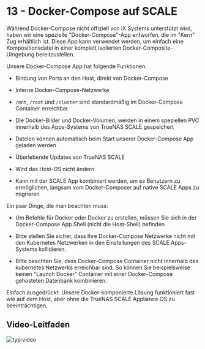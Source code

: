 # 13 - Docker-Compose auf SCALE

Während Docker-Compose nicht offiziell von iX Systems unterstützt wird, haben wir eine spezielle "Docker-Compose"-App entworfen, die im "Kern" Zug erhältlich ist. Diese App kann verwendet werden, um einfach eine Kompositionsdatei in einer komplett isolierten Docker-Composite-Umgebung bereitzustellen.

Unsere Docker-Compose App hat folgende Funktionen:

- Bindung von Ports an den Host, direkt von Docker-Compose

- Interne Docker-Compose-Netzwerke

- `/mnt`, `/root` und `/cluster` sind standardmäßig im Docker-Compose Container erreichbar

- Die Docker-Bilder und Docker-Volumen, werden in einem speziellen PVC innerhalb des Apps-Systems von TrueNAS SCALE gespeichert

- Dateien können automatisch beim Start unserer Docker-Compose App geladen werden

- Überlebende Updates von TrueNAS SCALE

- Wird das Host-OS nicht ändern

- Kann mit der SCALE App kombiniert werden, um es Benutzern zu ermöglichen, langsam vom Docker-Composer auf native SCALE Apps zu migrieren

Ein paar Dinge, die man beachten muss:

- Um Befehle für Docker oder Docker zu erstellen, müssen Sie sich in der Docker-Compose App Shell (nicht die Host-Shell) befinden

- Bitte stellen Sie sicher, dass Ihre Docker-Compose Netzwerke nicht mit den Kubernetes Netzwerken in den Einstellungen des SCALE Apps-Systems kollidieren.

- Bitte beachten Sie, dass Docker-Compose Container nicht innerhalb des kubernetes Netzwerks erreichbar sind. So können Sie beispielsweise keinen "Launch Docker" Container mit einer Docker-Compose gehosteten Datenbank kombinieren.

Einfach ausgedrückt: Unsere Docker-komponierte Lösung funktioniert fast wie auf dem Host, aber ohne die TrueNAS SCALE Appliance OS zu beeinträchtigen.

## Video-Leitfaden

![typ:video](https://www.youtube.com/embed/QXooywQSfJY)
